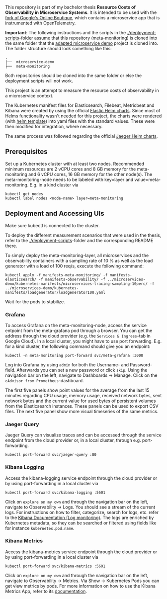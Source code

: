 This repository is part of my bachelor thesis **Resource Costs of Observability in Microservice Systems**. It is intended to be used with the [fork of Google's Online Boutique](https://github.com/salkinsen/microservices-demo), which contains a microservice app that is instrumented with OpenTelemetry. 

**Important**: The following instructions and the scripts in the [./deployment-scripts](./deployment-scripts)-folder assume that this repository (meta-monitoring) is cloned into the same folder that the [adapted microservice demo](https://github.com/salkinsen/microservices-demo) project is cloned into. The folder structure should look something like this:

```
.
├──  microservice-demo
├──  meta-monitoring
```



Both repositories should be cloned into the same folder or else the deployment scripts will not work.

This project is an attempt to measure the resource costs of observability in a microservice context.

The Kubernetes manifest files for Elasticsearch, Filebeat, Metricbeat and Kibana were created by using the official [Elastic Helm charts](https://github.com/elastic/helm-charts). Since most of Helms functionality wasn't needed for this project, the charts were rendered (with [helm template](https://helm.sh/docs/helm/helm_template/)) into yaml files with the standard values. These were then modified for integration, where necessary.

The same process was followed regarding the official [Jaeger Helm charts](https://github.com/jaegertracing/helm-charts).

## Prerequisites
Set up a Kubernetes cluster with at least two nodes. Recommended minimum resources are 2 vCPU cores and 8 GB memory for the meta-monitoring and 6 vCPU cores, 16 GB memory for the other node(s). The meta-monitoring-node needs to be labeled with key=layer and value=meta-monitoring. E.g. in a kind cluster via
```shell
kubectl get nodes
kubectl label nodes <node-name> layer=meta-monitoring  
```

## Deployment and Accessing UIs
Make sure kubectl is connected to the cluster.

To deploy the different measurement scenarios that were used in the thesis, refer to the [./deployment-scripts](./deployment-scripts)-folder and the corresponding README there.

To simply deploy the meta-monitoring-layer, all microservices and the observability containers with a sampling rate of 10 % as well as the load generator with a load of 100 req/s, execute the following command:

```shell
kubectl apply -f manifests-meta-monitoring/ -f manifests-elasticsearch/ -f manifests-observability/ -f ../microservices-demo/kubernetes-manifests/microservices-tracing-sampling-10perc/ -f ../microservices-demo/kubernetes-manifests/loadgenerator/loadgenerator100.yaml
```

Wait for the pods to stabilize.

### Grafana

To access Grafana on the meta-monitoring-node, access the service entpoint from the meta-grafana pod through a browser. You can get the address through the cloud provider (e.g. the `Services & Ingress`-tab in Google Cloud). In a local cluster, you might have to use port forwarding. E.g. for a kind cluster, the following command should give you an endpoint:
```shell
kubectl -n meta-monitoring port-forward svc/meta-grafana :3000
```
Log into Grafana by using `admin` for both the Username- and Password-field. Afterwards you can set a new password or click `skip`. Using the navigation bar on the left, navigate to Dashboards -> Manage. Click on the `cAdvisor from Prometheus`-dashboard. 

The first five panels show point values for the average from the last 15 minutes regarding CPU usage, memory usage, received network bytes, sent network bytes and the current value for used bytes of persistent volumes from the Elasticsearch instances. These panels can be used to export CSV files. The next five panel show more visual timeseries of the same metrics.

### Jaeger Query

Jaeger Query can visualize traces and can be accessed through the service endpoint from the cloud provider or, in a local cluster, through e.g. port-forwarding.
```shell
kubectl port-forward svc/jaeger-query :80
```
### Kibana Logging
Access the kibana-logging service endpoint through the cloud provider or by using port-forwarding in a local cluster via
```shell
kubectl port-forward svc/kibana-logging :5601 
```
Click on `explore on my own` and through the navigation bar on the left, navigate to Observability -> Logs. You should see a stream of the current logs. For instructions on how to filter, categorize, search for logs, etc. refer to the [Kibana Documentation (Log monitoring)](https://www.elastic.co/guide/en/observability/7.13/monitor-logs.html). The logs are enriched by Kubernetes metadata, so they can be searched or filtered using fields like for instance `kubernetes.pod.name`.

### Kibana Metrics
Access the kibana-metrics service endpoint through the cloud provider or by using port-forwarding in a local cluster via
```shell
kubectl port-forward svc/kibana-metrics :5601 
```
Click on `explore on my own` and through the navigation bar on the left, navigate to Observability -> Metrics. Via Show -> Kubernetes Pods you can get view metrics by pods. For more information on how to use the Kibana Metrics App, refer to its [documentation](https://www.elastic.co/guide/en/observability/7.13/analyze-metrics.html).